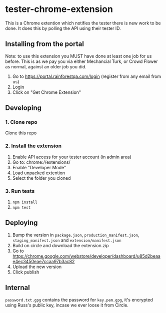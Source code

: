 # tester-chrome-extension

This is a Chrome extention which notifies the tester there is new work to be done. It does this by polling the API using their tester ID.

## Installing from the portal

Note: to use this extension you MUST have done at least one job for us before. This is as we pay you via either Mechancial Turk, or Crowd Flower as normal, against an older job you did.

1. Go to https://portal.rainforestqa.com/login (register from any email from us)
2. Login
3. Click on "Get Chrome Extension"

## Developing

### 1. Clone repo

Clone this repo

### 2. Install the extension

1. Enable API access for your tester account (in admin area)
2. Go to: chrome://extensions/
3. Enable "Developer Mode"
4. Load unpacked extention
5. Select the folder you cloned

### 3. Run tests

1. ``npm install``
2. ``npm test``

## Deploying

1. Bump the version in ``package.json``, ``production_manifest.json``, ``staging_manifest.json`` and ``extension/manifest.json``
2. Build on circle and download the extension.zip
3. Go to https://chrome.google.com/webstore/developer/dashboard/u85d2beaae4ec3450eae7ccaa97b3ac82
4. Upload the new version
5. Click publish

## Internal 

``password.txt.gpg`` contains the password for ``key.pem.gpg``, it's encrypted using Russ's public key, incase we ever loose it from Circle.
